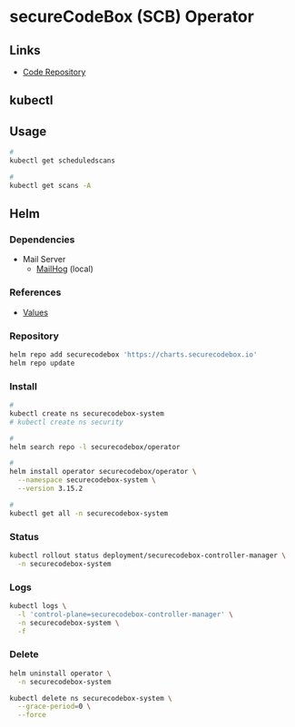 # secureCodeBox (SCB) Operator

## Links

- [Code Repository](https://github.com/secureCodeBox/secureCodeBox/tree/main/operator)

## kubectl

## Usage

```sh
#
kubectl get scheduledscans

#
kubectl get scans -A
```

## Helm

### Dependencies

- Mail Server
  - [MailHog](/mailhog.md#helm) (local)

### References

- [Values](https://github.com/secureCodeBox/secureCodeBox/tree/main/operator#values)

### Repository

```sh
helm repo add securecodebox 'https://charts.securecodebox.io'
helm repo update
```

### Install

```sh
#
kubectl create ns securecodebox-system
# kubectl create ns security

#
helm search repo -l securecodebox/operator

#
helm install operator securecodebox/operator \
  --namespace securecodebox-system \
  --version 3.15.2

#
kubectl get all -n securecodebox-system
```

### Status

```sh
kubectl rollout status deployment/securecodebox-controller-manager \
  -n securecodebox-system
```

### Logs

```sh
kubectl logs \
  -l 'control-plane=securecodebox-controller-manager' \
  -n securecodebox-system \
  -f
```

### Delete

```sh
helm uninstall operator \
  -n securecodebox-system

kubectl delete ns securecodebox-system \
  --grace-period=0 \
  --force
```
